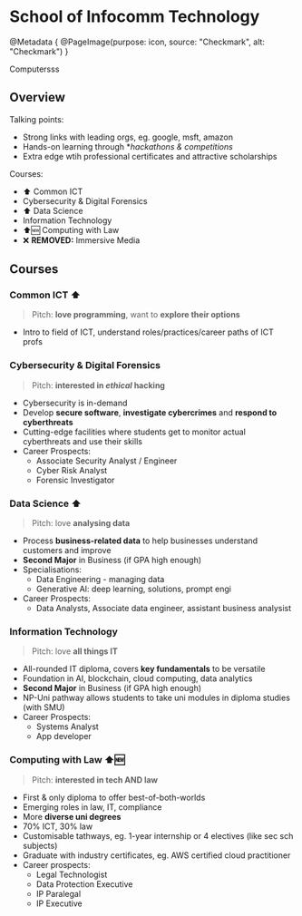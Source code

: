 # School of Infocomm Technology

@Metadata {
    @PageImage(purpose: icon, source: "Checkmark", alt: "Checkmark")
}

Computersss

## Overview

Talking points:
- Strong links with leading orgs, eg. google, msft, amazon
- Hands-on learning through **hackathons & competitions*
- Extra edge wtih professional certificates and attractive scholarships

Courses:
- ⬆️ Common ICT
- Cybersecurity & Digital Forensics
- ⬆️ Data Science
- Information Technology
- ⬆️🆕 Computing with Law
- ❌ **REMOVED:** Immersive Media

## Courses

### Common ICT ⬆️

> Pitch: **love programming**, want to **explore their options**

- Intro to field of ICT, understand roles/practices/career paths of ICT profs

### Cybersecurity & Digital Forensics

> Pitch: **interested in _ethical_ hacking**

- Cybersecurity is in-demand 
- Develop **secure software**, **investigate cybercrimes** and **respond to cyberthreats**
- Cutting-edge facilities where students get to monitor actual cyberthreats and use their skills
- Career Prospects:
    - Associate Security Analyst / Engineer 
    - Cyber Risk Analyst 
    - Forensic Investigator

### Data Science ⬆️

> Pitch: love **analysing data**

- Process **business-related data** to help businesses understand customers and improve
- **Second Major** in Business (if GPA high enough)
- Specialisations:
    - Data Engineering - managing data
    - Generative AI: deep learning, solutions, prompt engi
- Career Prospects:
    - Data Analysts, Associate data engineer, assistant business analysist

### Information Technology

> Pitch: love **all things IT**

- All-rounded IT diploma, covers **key fundamentals** to be versatile
- Foundation in AI, blockchain, cloud computing, data analytics
- **Second Major** in Business (if GPA high enough)
- NP-Uni pathway allows students to take uni modules in diploma studies (with SMU)
- Career Prospects:
    - Systems Analyst
    - App developer

### Computing with Law ⬆️🆕

> Pitch: **interested in tech AND law**

- First & only diploma to offer best-of-both-worlds
- Emerging roles in law, IT, compliance
- More **diverse uni degrees**
- 70% ICT, 30% law
- Customisable tathways, eg. 1-year internship or 4 electives (like sec sch subjects)
- Graduate with industry certificates, eg. AWS certified cloud practitioner
- Career prospects: 
    - Legal Technologist
    - Data Protection Executive
    - IP Paralegal
    - IP Executive